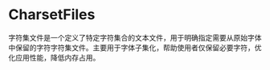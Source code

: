 # CharsetFiles
字符集文件是一个定义了特定字符集合的文本文件，用于明确指定需要从原始字体中保留的字符字符集文件。主要用于字体子集化，帮助使用者仅保留必要字符，优化应用性能，降低内存占用。
